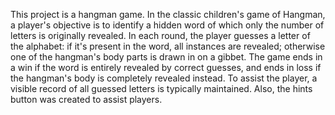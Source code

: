 This project is a hangman game. 
In the classic children's game of Hangman, a player's objective is to identify a hidden word of which only the number of letters is originally revealed. 
In each round, the player guesses a letter of the alphabet: if it's present in the word, all instances are revealed; otherwise one of the hangman's body parts is drawn in on a gibbet. 
The game ends in a win if the word is entirely revealed by correct guesses, and ends in loss if the hangman's body is completely revealed instead. 
To assist the player, a visible record of all guessed letters is typically maintained.
Also, the hints button was created to assist players.